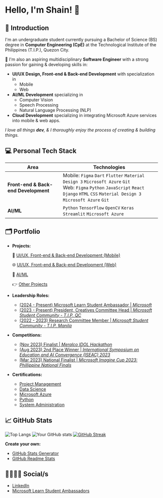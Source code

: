 # Hello, I'm Shain! 👋
## 🙋 Introduction
I'm an undergraduate student currently pursuing a Bachelor of Science (BS) degree in **Computer Engineering (CpE)** at the Technological Institute of the Philippines (T.I.P.), Quezon City.

🚀 I'm also an aspiring multidisciplinary **Software Engineer** with a strong passion for gaining & developing skills in:
- **UI/UX Design, Front-end & Back-end Development** with specialization in
  - Mobile
  - Web
- **AI/ML Development** specializing in 
  - Computer Vision
  - Speech Processing
  - Natural Language Processing (NLP)
- **Cloud Development** specializing in integrating Microsoft Azure services into mobile & web apps.

*I love all things **dev**, & I thoroughly enjoy the process of creating & building things.*
##
## 💻 Personal Tech Stack
| Area                        | Technologies                                                                                     |
|-----------------------------|--------------------------------------------------------------------------------------------------|
| **Front-end & Back-end Development** | Mobile: ``Figma`` ``Dart`` ``Flutter`` ``Material Design 3`` ``Microsoft Azure`` ``Git`` <br> Web: ``Figma`` ``Python`` ``JavaScript`` ``React`` ``Django`` ``HTML`` ``CSS`` ``Material Design 3`` ``Microsoft Azure`` ``Git`` |
| **AI/ML**                       | ``Python`` ``TensorFlow`` ``OpenCV`` ``Keras`` ``Streamlit`` ``Microsoft Azure`` |
##
## 🗂️ Portfolio
- **Projects:**

  📱 [UI/UX, Front-end & Back-end Development (Mobile)](https://github.com/m3mentomor1/m3mentomor1/blob/main/Mobile%5CFrontend%26BackendDev.md)

  🌐 [UI/UX, Front-end & Back-end Development (Web)](https://github.com/m3mentomor1/m3mentomor1/blob/main/Web%5CFrontend%26BackendDev.md)

  🤖 [AI/ML](https://github.com/m3mentomor1/m3mentomor1/blob/main/AI%5CML.md)

  👉 [Other Projects](https://github.com/m3mentomor1/m3mentomor1/blob/main/OtherProjects.md) 

- **Leadership Roles:**
  - [(2024 - Present) Microsoft Learn Student Ambassador | *Microsoft*](https://mvp.microsoft.com/studentambassadors/certificate/29029057-9590-40b8-8798-a96fdadaa7d8) 
  - [(2023 - Present) President, Creatives Committee Head | *Microsoft Student Community - T.I.P. QC*](https://web.facebook.com/msc.tipqc) 
  - [(2022 - 2023) Research Committee Member | *Microsoft Student Community - T.I.P. Manila*](https://web.facebook.com/msctipmofficial) 

- **Competitions:**
  - [(Nov 2023) Finalist | *Meralco IDOL Hackathon*]() 
  - [(Aug 2023) 2nd Place Winner | *International Symposium on Education and AI Convergence (ISEAC) 2023*](https://www.linkedin.com/feed/update/urn:li:activity:7100918901907095552/) 
  - [(Mar 2023) National Finalist | *Microsoft Imagine Cup 2023: Phillippine National Finals*](https://www.linkedin.com/feed/update/urn:li:activity:7037620385797824512/)  

- **Certifications:**
  - [Project Management]()
  - [Data Science]()
  - [Microsoft Azure]()
  - [Python]()
  - [System Administration]()
##
## 📈 GitHub Stats
![Top Langs](https://github-readme-stats.vercel.app/api/top-langs/?username=m3mentomor1&layout=compact&theme=rose_pine)
![Your GitHub stats](https://github-readme-stats.vercel.app/api?username=m3mentomor1&show_icons=true&hide_title=true&hide=prs&count_private=true&theme=rose_pine)
[![GitHub Streak](http://github-readme-streak-stats.herokuapp.com?user=m3mentomor1&theme=rose_pine)](https://git.io/streak-stats) 

**Create your own:** 
- [GitHub Stats Generator](https://github.com/omsimos/github-stats-generator)
- [GitHub Readme Stats](https://github.com/anuraghazra/github-readme-stats)
##
## 👨‍👨‍👧‍👧 Social/s
- [LinkedIn](https://www.linkedin.com/in/shain-sahagun/)
- [Microsoft Learn Student Ambassadors](https://mvp.microsoft.com/en-US/studentambassadors/profile/29029057-9590-40b8-8798-a96fdadaa7d8)
